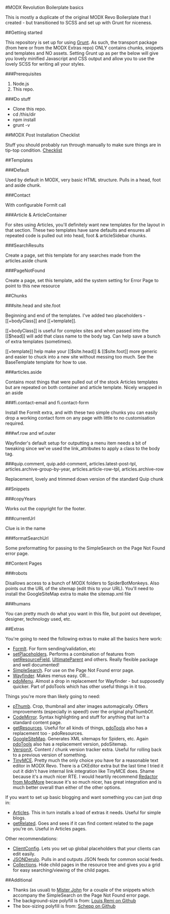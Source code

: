 #MODX Revolution Boilerplate basics

This is mostly a duplicate of the original MODX Revo Boilerplate that I created - but transitioned to SCSS and set up with Grunt for niceness.

##Getting started

This repository is set up for using [Grunt](http://gruntjs.com/). As such, the transport package (from here or from the MODX Extras repo) ONLY contains chunks, snippets and templates and NO assets. Setting Grunt up as per the below will give you lovely minified Javascript and CSS output and allow you to use the lovely SCSS for writing all your styles.

###Prerequisites

1. Node.js
2. This repo.

###Do stuff

* Clone this repo.
* cd /this/dir
* npm install
* grunt -v

##MODX Post Installation Checklist

Stuff you should probably run through manually to make sure things are in tip-top condition. [Checklist](https://github.com/pdincubus/MODX-Revo-Boilerplate/blob/master/Post-Installation-Checklist.md)

##Templates

###Default

Used by default in MODX, very basic HTML structure. Pulls in a head, foot and aside chunk.

###Contact

With configurable FormIt call

###Article & ArticleContainer

For sites using Articles, you'll definitely want new templates for the layout in that section. These two templates have sane defaults and ensures all repeated code is pulled out into head, foot & articleSidebar chunks.

###SearchResults

Create a page, set this template for any searches made from the articles.aside chunk

###PageNotFound

Create a page, set this template, add the system setting for Error Page to point to this new resource


##Chunks

###site.head and site.foot

Beginning and end of the templates. I've added two placeholders - [[+bodyClass]] and [[+template]].

[[+bodyClass]] is useful for complex sites and when passed into the [[$head]] will add that class name to the body tag. Can help save a bunch of extra templates (sometimes).

[[+template]] help make your [[$site.head]] & [[$site.foot]] more generic and easier to chuck into a new site without messing too much. See the BaseTemplate template for how to use.

###articles.aside

Contains most things that were pulled out of the stock Articles templates but are repeated on both container and article template. Nicely wrapped in an aside

###fi.contact-email and fi.contact-form

Install the FormIt extra, and with these two simple chunks you can easily drop a working contact form on any page with little to no customisation required.

###wf.row and wf.outer

Wayfinder's default setup for outputting a menu item needs a bit of tweaking since we've used the link_attributes to apply a class to the body tag.

###quip.comment, quip.add-comment, articles.latest-post-tpl, articles.archive-group-by-year, articles.article-row-tpl, articles.archive-row

Replacement, lovely and trimmed down version of the standard Quip chunk


##Snippets

###copyYears

Works out the copyright for the footer.

###currentUrl

Clue is in the name

###formatSearchUrl

Some preformatting for passing to the SimpleSearch on the Page Not Found error page.


##Content Pages

###robots

Disallows access to a bunch of MODX folders to SpiderBotMonkeys. Also points out the URL of the sitemap (edit this to your URL). You'll need to install the GoogleSiteMap extra to make the sitemap.xml file

###humans

You can pretty much do what you want in this file, but point out developer, designer, technology used, etc.


##Extras

You're going to need the following extras to make all the basics here work:

* [FormIt](http://rtfm.modx.com/extras/revo/formit). For form sending/validation, etc
* [setPlaceholders](https://github.com/oo12/setPlaceholders/). Performs a combination of features from [getResourceField](http://modx.com/extras/package/getresourcefield), [UltimateParent](http://modx.com/extras/package/ultimateparent) and others. Really flexible package and well documented!
* [SimpleSearch](http://rtfm.modx.com/extras/revo/simplesearch). For use on the Page Not Found error page.
* [Wayfinder](http://rtfm.modx.com/extras/revo/wayfinder). Makes menus easy. OR...
* [pdoMenu](http://modx.com/extras/package/pdotools). Almost a drop in replacement for Wayfinder - but supposedly quicker. Part of pdoTools which has other useful things in it too.

Things you're more than likely going to need:

* [pThumb](https://github.com/oo12/phpThumbOf). Crop, thumbnail and alter images automagically. Offers improvements (especially in speed!) over the original phpThumbOf.
* [CodeMirror](http://modx.com/extras/package/codemirror). Syntax highlighting and stuff for anything that isn't a standard content page.
* [getResources](http://rtfm.modx.com/extras/revo/getresources). Useful for all kinds of things, [pdoTools](http://modx.com/extras/package/pdotools) also has a replacement too - pdoResources.
* [GoogleSiteMap](http://rtfm.modx.com/extras/revo/googlesitemap). Generates XML sitemaps for Spiders, etc. Again [pdoTools](http://modx.com/extras/package/pdotools) also has a replacement version, pdoSitemap.
* [VersionX](https://github.com/Mark-H/VersionX2). Content / chunk version tracker extra. Useful for rolling back to a previous version of something.
* [TinyMCE](http://modx.com/extras/package/tinymce). Pretty much the only choice you have for a reasonable text editor in MODX Revo. There is a CKEditor extra but the last time I tried it out it didn't have internal link integration like TinyMCE does. Shame because it's a much nicer RTE. I would heartily recommend [Redactor from ModMore](https://www.modmore.com/?via=231) because it's so much nicer, has great integration and is much better overall than either of the other options.

If you want to set up basic blogging and want something you can just drop in:

* [Articles](http://rtfm.modx.com/extras/revo/articles). This in turn installs a load of extras it needs. Useful for simple blogs.
* [getRelated](http://rtfm.modx.com/extras/revo/getrelated). Goes and sees if it can find content related to the page you're on. Useful in Articles pages.

Other recommendations:

* [ClientConfig](https://www.modmore.com/extras/clientconfig/). Lets you set up global placeholders that your clients can edit easily.
* [JSONDerulo](http://modx.com/extras/package/jsonderulo). Pulls in and outputs JSON feeds for common social feeds.
* [Collections](http://modx.com/extras/package/collections). Hide child pages in the resource tree and gives you a grid for easy searching/viewing of the child pages.



##Additional

* Thanks (as usual) to [Mister John](https://github.com/johnnoel) for a couple of the snippets which accompany the SimpleSearch on the Page Not Found error page.
* The background-size polyfill is from: [Louis Remi on Github](https://github.com/louisremi/background-size-polyfill)
* The box-sizing polyfill is from: [Schepp on Github](https://github.com/Schepp/box-sizing-polyfill)


